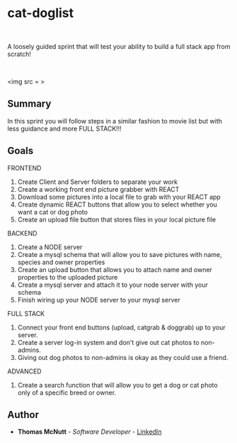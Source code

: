 # cat-doglist

<br>

A loosely guided sprint that will test your ability to build a full stack app from scratch!

<br>

<img src = >

## Summary

In this sprint you will follow steps in a similar fashion to movie list but with less guidance and more FULL STACK!!!

## Goals

FRONTEND
1. Create Client and Server folders to separate your work
2. Create a working front end picture grabber with REACT
3. Download some pictures into a local file to grab with your REACT app
4. Create dynamic REACT buttons that allow you to select whether you want a cat or dog photo
5. Create an upload file button that stores files in your local picture file


BACKEND
1. Create a NODE server
2. Create a mysql schema that will allow you to save pictures with name, species and owner properties
3. Create an upload button that allows you to attach name and owner properties to the uploaded picture
4. Create a mysql server and attach it to your node server with your schema
5. Finish wiring up your NODE server to your mysql server

FULL STACK
1. Connect your front end buttons (upload, catgrab & doggrab) up to your server. 
2. Create a server log-in system and don't give out cat photos to non-admins. 
3. Giving out dog photos to non-admins is okay as they could use a friend.

ADVANCED
1. Create a search function that will allow you to get a dog or cat photo only of a specific breed or owner.



## Author

* **Thomas McNutt** - *Software Developer* - [LinkedIn](https://www.linkedin.com/in/tom-mcnutt-97526588/)
